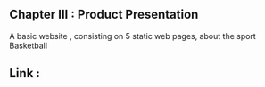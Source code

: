 ## Chapter III : Product Presentation

A basic website , consisting on 5 static web pages, about the sport Basketball

## Link : 
